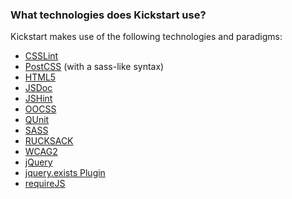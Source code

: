 ### What technologies does Kickstart use?

Kickstart makes use of the following technologies and paradigms:

* [CSSLint](http://csslint.net/)
* [PostCSS](http://postcss.org/) (with a sass-like syntax)
* [HTML5](http://www.html5rocks.com/)
* [JSDoc](http://usejsdoc.org/)
* [JSHint](http://www.jshint.com/)
* [OOCSS](http://www.smashingmagazine.com/2011/12/12/an-introduction-to-object-oriented-css-oocss/)
* [QUnit](http://qunitjs.com/)
* [SASS](http://sass-lang.com/)
* [RUCKSACK](https://simplaio.github.io/rucksack/)
* [WCAG2](http://www.w3.org/TR/WCAG20/)
* [jQuery](http://jquery.com/)
* [jquery.exists Plugin](https://github.com/markusfalk/jquery.exists)
* [requireJS](http://requirejs.org/)
